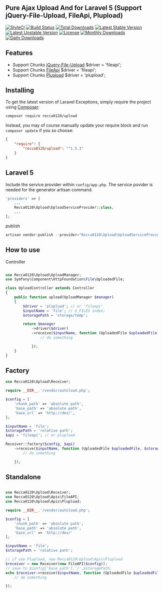## Pure Ajax Upload And for Laravel 5 (Support jQuery-File-Upload, FileApi, Plupload)

[![StyleCI](https://styleci.io/repos/48772854/shield?style=flat)](https://styleci.io/repos/48772854)
[![Build Status](https://travis-ci.org/recca0120/upload.svg)](https://travis-ci.org/recca0120/upload)
[![Total Downloads](https://poser.pugx.org/recca0120/upload/d/total.svg)](https://packagist.org/packages/recca0120/upload)
[![Latest Stable Version](https://poser.pugx.org/recca0120/upload/v/stable.svg)](https://packagist.org/packages/recca0120/upload)
[![Latest Unstable Version](https://poser.pugx.org/recca0120/upload/v/unstable.svg)](https://packagist.org/packages/recca0120/upload)
[![License](https://poser.pugx.org/recca0120/upload/license.svg)](https://packagist.org/packages/recca0120/upload)
[![Monthly Downloads](https://poser.pugx.org/recca0120/upload/d/monthly)](https://packagist.org/packages/recca0120/upload)
[![Daily Downloads](https://poser.pugx.org/recca0120/upload/d/daily)](https://packagist.org/packages/recca0120/upload)

## Features
- Support Chunks [jQuery-File-Upload](https://github.com/blueimp/jQuery-File-Upload) $driver = 'fileapi';
- Support Chunks [FileApi](http://mailru.github.io/FileAPI/) $driver = 'fileapi';
- Support Chunks [Plupload](http://www.plupload.com/) $driver = 'plupload';

## Installing

To get the latest version of Laravel Exceptions, simply require the project using [Composer](https://getcomposer.org):

```bash
composer require recca0120/upload
```

Instead, you may of course manually update your require block and run `composer update` if you so choose:

```json
{
    "require": {
        "recca0120/upload": "^1.5.3"
    }
}
```

## Laravel 5

Include the service provider within `config/app.php`. The service povider is needed for the generator artisan command.

```php
'providers' => [
    ...
    Recca0120\Upload\UploadServiceProvider::class,
    ...
];
```

publish

```php
artisan vendor:publish --provider="Recca0120\Upload\UploadServiceProvider"
```

## How to use

Controller
```php

use Recca0120\Upload\UploadManager;
use Symfony\Component\HttpFoundation\File\UploadedFile;

class UploadController extends Controller
{
    public function upload(UploadManager $manager)
    {
        $driver = 'plupload'; // or 'fileapi'
        $inputName = 'file'; // $_FILES index;
        $storagePath = 'storage/temp';

        return $manager
            ->driver($driver)
            ->receive($inputName, function (UploadedFile $uploadedFile, $storagePath, $basePath, $baseUrl, $api) {
                // do something

            });
    }
}
```

## Factory

```php
use Recca0120\Upload\Receiver;

require __DIR__.'/vendor/autoload.php';

$config = [
    'chunk_path' => 'absolute path',
    'base_path' => 'absolute path',
    'base_url' => 'http://dev/',
];

$inputName = 'file';
$storagePath = 'relative path';
$api = 'fileapi'; // or plupload

Receiver::factory($config, $api)
    ->receive($inputName, function (UploadedFile $uploadedFile, $storagePath, $basePath, $baseUrl, $api) {
        // do something

    });
```

## Standalone

```php

use Recca0120\Upload\Receiver;
use Recca0120\Upload\Apis\FileAPI;
use Recca0120\Upload\Apis\Plupload;

require __DIR__.'/vendor/autoload.php';

$config = [
    'chunk_path' => 'absolute path',
    'base_path' => 'absolute path',
    'base_url' => 'http://dev/'
];

$inputName = 'file';
$storagePath = 'relative path';

// if use Plupload, new Recca0120\Upload\Apis\Plupload
$receiver = new Receiver(new FileAPI($config));
// save to $config['base_path'].'/'.$storagePath;
echo $receiver->receive($inputName, function (UploadedFile $uploadedFile, $storagePath, $basePath, $baseUrl, $api) {
    // do something

});
```
